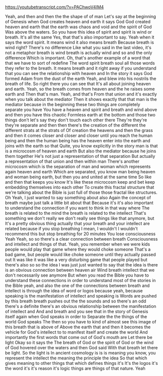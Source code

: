 https://youtubetranscript.com/?v=PAChwoV4IM4

 Yeah, and then and then the the shape of of man Let's say at the beginning of Genesis when God creates heaven and earth it says God God created heaven and earth that the earth was chaos and void and the spirit of God Was above the waters. So you have this idea of spirit and spirit is wind or breath. It's all the same Yes, that that's also important to say. Yeah when it says the word spirit. It means wind it also means breath Because breath is wind right? There's no difference Like what you said in the last video, it's not a metaphor breath is wind breath is actually wind and so and the only difference Which is important. Oh, that's another example of a word that that we have to sort of redefine The word spirit breath soul all those words they refer to the breath. It means breath and it right away if you understand that you can see the relationship with heaven and In the story it says God formed Adam from the dust of the earth Yeah, and blew into his nostrils the breath of life. So right there you can see that It's all about joining heaven and earth. Yeah, so the breath comes from heaven and the he raises some earth and Then that's man. Yeah, and that's From that union and it's exactly when you talk about the mediator Then it shows exactly that that man is the mediator because in the beginning these two things are completely separate you have You have a heaven and spirit and breath and wind above and then you have this chaotic Formless earth at the bottom and those two things don't let's say they don't touch each other there They're they're they're separate and then then there's the creation of the different the different strats at the strats of Of creation the heavens and then the grass and then it comes closer and closer and closer until you reach the human being and then the human being has the heaven enter into the earth and joins with the earth so that Quite, you know explicitly in the story man is that is a microcosm of heaven and earth But also the mediator because he joins them together He's not just a representation of that separation But actually a representation of that union and then within man There's another microcosm which is the separation of man and woman which represents again heaven and earth Which are separated, you know man being heaven and woman being earth, but then you and united at the same time So like and then that keeps you know It's like these microcosm keep and bet keep embedding themselves into each other To create this fractal structure that we're talking about the Bible is just full of those those fractal like structures. Oh Yeah, I just wanted to say something about also Again the concept of breath maybe just talk a little bit about that Because it's it's also important to understand the connection if you want to think in that way where The breath is related to the mind the breath is related to the intellect That's something we don't really we don't really see things like that anymore, but It's a pretty obvious thing actually that your breath and your intellect are related because if you stop breathing I mean, I wouldn't I wouldn't recommend this but stop breathing for 20 minutes You lose consciousness Yeah Yeah, so so there's a clear connection between breath Consciousness and intellect and things of that. Yeah, you remember when we were kids people would play that game where they would choke someone That's a bad game, but people would like choke someone until they actually passed out It was like it was like a very disturbing game that people played but there's also so so the idea I was just just wanted to say that the idea is there is an obvious connection between heaven air Wind breath intellect that we don't necessarily see anymore But when you read the Bible you have to understand these connections in order to understand most of the stories in the Bible yeah, and also the one of the connections between breath and intellect is through the idea of word or logos because yeah, because speaking is the manifestation of intellect and speaking is Words are pushed by this breath breath pushes out the the sounds and so there's an odd there's a definite there's an obvious relationship between the manifestation of intellect and And and breath and you see that in the story of Genesis itself again when God speaks in order to Separate the the things of the world God speaks The then so you have to kind of almost see this image of this breath that is above of Above the earth that and then it becomes the vehicle for God's intellect to to manifest itself and create the world And importantly the first words that come out of God's mouth are Let there be light Okay so it says the The breath of God or the spirit of God or the wind of God hovered over the waters and then God said With that breath let there be light. So the light is In ancient cosmology is is is meaning you know, you represent the intellect the meaning the principle the idea So that which gives meaning to other things that which defines things it's It's the logos it's the word it's it's reason it's logic things are things of that nature. Yeah